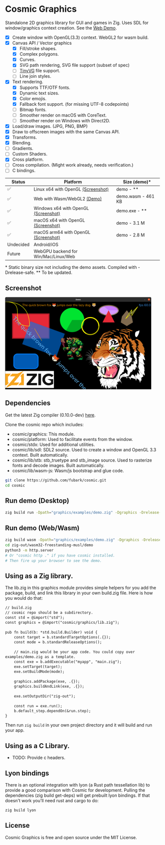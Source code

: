 # Cosmic Graphics

Standalone 2D graphics library for GUI and games in Zig. Uses SDL for window/graphics context creation. See the [Web Demo](https://fubark.github.io/cosmic-site/demo).

- [x] Create window with OpenGL(3.3) context. WebGL2 for wasm build.
- [x] Canvas API / Vector graphics
  - [x] Fill/stroke shapes.
  - [x] Complex polygons.
  - [x] Curves.
  - [x] SVG path rendering, SVG file support (subset of spec)
  - [ ] [TinyVG](https://github.com/TinyVG) file support.
  - [ ] Line join styles.
- [x] Text rendering.
  - [x] Supports TTF/OTF fonts.
  - [x] Dynamic text sizes.
  - [x] Color emojis.
  - [x] Fallback font support. (for missing UTF-8 codepoints)
  - [ ] Bitmap fonts.
  - [ ] Smoother render on macOS with CoreText.
  - [ ] Smoother render on Windows with Direct2D.
- [x] Load/draw images. (JPG, PNG, BMP)
- [x] Draw to offscreen images with the same Canvas API.
- [x] Transforms.
- [x] Blending.
- [ ] Gradients.
- [ ] Custom Shaders.
- [x] Cross platform.
- [ ] Cross compilation. (Might work already, needs verification.)
- [ ] C bindings.

| Status | Platform | Size (demo)* |
| --- | --- | --- |
| ✅ | Linux x64 with OpenGL [(Screenshot)](https://raw.githubusercontent.com/fubark/cosmic-site/master/graphics-demo-linux.png) | demo - ** |
| ✅ | Web with Wasm/WebGL2 [(Demo)](https://fubark.github.io/cosmic-site/demo) | demo.wasm - 461 KB |
| ✅ | Windows x64 with OpenGL [(Screenshot)](https://raw.githubusercontent.com/fubark/cosmic-site/master/graphics-demo-win11.png) | demo.exe - ** |
| ✅ | macOS x64 with OpenGL [(Screenshot)](https://raw.githubusercontent.com/fubark/cosmic-site/master/graphics-demo-macos.png) | demo - 3.1 M |
| ✅ | macOS arm64 with OpenGL [(Screenshot)](https://raw.githubusercontent.com/fubark/cosmic-site/master/graphics-demo-macos.png) | demo - 2.8 M |
| Undecided | Android/iOS |
| Future | WebGPU backend for Win/Mac/Linux/Web |

  \* Static binary size not including the demo assets. Compiled with -Drelease-safe.
  \** To be updated.

## Screenshot
<a href="https://raw.githubusercontent.com/fubark/cosmic-site/master/graphics-demo-linux.png"><img src="https://raw.githubusercontent.com/fubark/cosmic-site/master/graphics-demo-linux.png" alt="Linux Demo" height="300"></a>

## Dependencies
Get the latest Zig compiler (0.10.0-dev) [here](https://ziglang.org/download/).

Clone the cosmic repo which includes:
- cosmic/graphics: This module.
- cosmic/platform: Used to facilitate events from the window.
- cosmic/stdx: Used for additional utilities.
- cosmic/lib/sdl: SDL2 source. Used to create a window and OpenGL 3.3 context. Built automatically.
- cosmic/lib/stb: stb_truetype and stb_image source. Used to rasterize fonts and decode images. Built automatically.
- cosmic/lib/wasm-js: Wasm/js bootstrap and glue code.
```sh
git clone https://github.com/fubark/cosmic.git
cd cosmic
```

## Run demo (Desktop)
```sh
zig build run -Dpath="graphics/examples/demo.zig" -Dgraphics -Drelease-safe
```

## Run demo (Web/Wasm)

```sh
zig build wasm -Dpath="graphics/examples/demo.zig" -Dgraphics -Drelease-safe
cd zig-out/wasm32-freestanding-musl/demo
python3 -m http.server
# Or "cosmic http ." if you have cosmic installed.
# Then fire up your browser to see the demo.
```

## Using as a Zig library.
The lib.zig in this graphics module provides simple helpers for you add the package, build, and link this library in your own build.zig file. Here is how you would do that:
```zig
// build.zig
// cosmic repo should be a subdirectory.
const std = @import("std");
const graphics = @import("cosmic/graphics/lib.zig");

pub fn build(b: *std.build.Builder) void {
    const target = b.standardTargetOptions(.{});
    const mode = b.standardReleaseOptions();

    // main.zig would be your app code. You could copy over examples/demo.zig as a template.
    const exe = b.addExecutable("myapp", "main.zig");
    exe.setTarget(target);
    exe.setBuildMode(mode);

    graphics.addPackage(exe, .{});
    graphics.buildAndLink(exe, .{});

    exe.setOutputDir("zig-out");

    const run = exe.run();
    b.default_step.dependOn(&run.step);
}
```
Then run `zig build` in your own project directory and it will build and run your app.

## Using as a C Library.
* TODO: Provide c headers.

## Lyon bindings
There is an optional integration with lyon (a Rust path tessellation lib) to provide a good comparison with Cosmic for development. Pulling the dependencies (zig build get-deps) will get prebuilt lyon bindings. If that doesn't work you'll need rust and cargo to do:
```sh
zig build lyon
```

## License
Cosmic Graphics is free and open source under the MIT License.